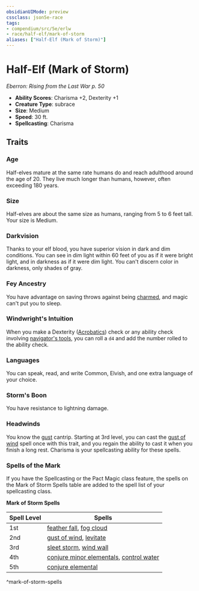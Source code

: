 ```yaml
---
obsidianUIMode: preview
cssclass: json5e-race
tags:
- compendium/src/5e/erlw
- race/half-elf/mark-of-storm
aliases: ["Half-Elf (Mark of Storm)"]
---
```


# Half-Elf (Mark of Storm)
*Eberron: Rising from the Last War p. 50*

- **Ability Scores**: Charisma +2, Dexterity +1
- **Creature Type**: subrace
- **Size**: Medium
- **Speed**: 30 ft.
- **Spellcasting**: Charisma


## Traits

### Age

Half-elves mature at the same rate humans do and reach adulthood around the age of 20. They live much longer than humans, however, often exceeding 180 years.

### Size

Half-elves are about the same size as humans, ranging from 5 to 6 feet tall. Your size is Medium.

### Darkvision

Thanks to your elf blood, you have superior vision in dark and dim conditions. You can see in dim light within 60 feet of you as if it were bright light, and in darkness as if it were dim light. You can't discern color in darkness, only shades of gray.

### Fey Ancestry

You have advantage on saving throws against being [charmed](../../Rules%20&%20Options/5e%20Rules/conditions.md##charmed), and magic can't put you to sleep.

### Windwright's Intuition

When you make a Dexterity ([Acrobatics](../../Rules%20&%20Options/5e%20Rules/skills.md##Acrobatics)) check or any ability check involving [navigator's tools](navigators-tools.md#), you can roll a `d4` and add the number rolled to the ability check.

### Languages

You can speak, read, and write Common, Elvish, and one extra language of your choice.

### Storm's Boon

You have resistance to lightning damage.

### Headwinds

You know the [gust](../spells/gust-xge.md#) cantrip. Starting at 3rd level, you can cast the [gust of wind](../spells/gust-of-wind.md#) spell once with this trait, and you regain the ability to cast it when you finish a long rest. Charisma is your spellcasting ability for these spells.

### Spells of the Mark

If you have the Spellcasting or the Pact Magic class feature, the spells on the Mark of Storm Spells table are added to the spell list of your spellcasting class.

**Mark of Storm Spells**

| Spell Level | Spells |
|-------------|--------|
| 1st | [feather fall](../spells/feather-fall.md#), [fog cloud](../spells/fog-cloud.md#) |
| 2nd | [gust of wind](../spells/gust-of-wind.md#.md#), [levitate](../spells/levitate.md#) |
| 3rd | [sleet storm](../spells/sleet-storm.md#), [wind wall](../spells/wind-wall.md#) |
| 4th | [conjure minor elementals](../spells/conjure-minor-elementals.md#), [control water](../spells/control-water.md#) |
| 5th | [conjure elemental](../spells/conjure-elemental.md#) |
^mark-of-storm-spells